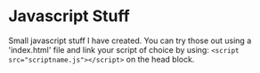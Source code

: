 # Javascript Stuff
Small javascript stuff I have created. You can try those out using a 'index.html' file and link your script of choice by using:
```<script src="scriptname.js"></script>``` on the head block.
